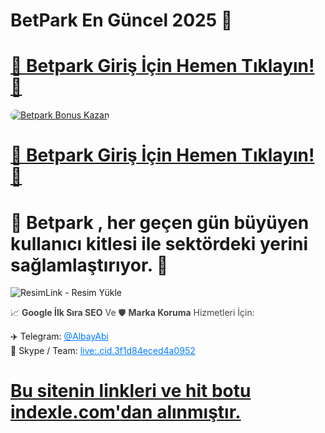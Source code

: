 # BetPark En Güncel 2025 👋

# <a href="https://heylink.me/bonusdunyasi/" title="Betpark Giriş Adresi">🔗 Betpark Giriş İçin Hemen Tıklayın!🔗</a>

<a href="https://heylink.me/bonusdunyasi/" title="Betpark Bonus Fırsatları">
    <img src="https://i.ibb.co/5K7Ks6w/zzzz3.gif" alt="Betpark Bonus Kazan" style="max-width:100%; height:auto; border-radius:8px;">
</a>
<div class="description">

# <a href="https://heylink.me/bonusdunyasi/" title="Betpark Giriş Adresi">🔗 Betpark Giriş İçin Hemen Tıklayın!🔗</a>
 
# 💢 Betpark , her geçen gün büyüyen kullanıcı kitlesi ile sektördeki yerini sağlamlaştırıyor.  💢

<img src="https://r.resimlink.com/NOXTgGzUwkQS.jpeg" title="ResimLink - Resim Yükle" alt="ResimLink - Resim Yükle"></a>

<p style="font-size:14px; color:#444;">
📈 <strong>Google İlk Sıra SEO</strong> Ve 🛡 <strong>Marka Koruma</strong> Hizmetleri İçin:
</p>

<ul style="list-style: none; padding: 0;">
  <li>✈️ Telegram: <a href="https://t.me/albayabi" style="color:#007bff;">@AlbayAbi</a></li>
  <li>💼 Skype / Team: <a href="skype:live:.cid.3f1d84eced4a0952?chat" style="color:#007bff;">live:.cid.3f1d84eced4a0952</a></li>

# <a href="https://indexle.com">Bu sitenin linkleri ve hit botu indexle.com'dan alınmıştır.</a>
